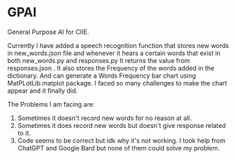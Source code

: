 # GPAI
General Purpose AI for CIIE.

Currently I have added a speech recognition function that stores new words in new_words.json file and whenever it hears a certain words that exist in both new_words.py and responses.py
It returns the value from responses.json .
It also stores the Frequency of the  words added in the dictionary.
And can generate a Words Frequency bar chart using MatPLotLib.matplot package.
I faced so many challenges to make the chart appear and it finally did.

The Problems I am facing are:
  1. Sometimes it doesn't record new words for no reason at all.
  2. Sometimes it does record new words but doesn't give response related to it.
  3. Code seems to be correct but idk why it's not working. I took help from ChatGPT and Google Bard but none of them could solve my problem.
